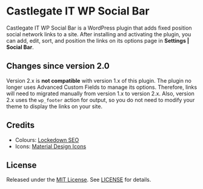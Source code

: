 # Castlegate IT WP Social Bar

Castlegate IT WP Social Bar is a WordPress plugin that adds fixed position social network links to a site. After installing and activating the plugin, you can add, edit, sort, and position the links on its options page in **Settings | Social Bar**.

## Changes since version 2.0

Version 2.x is **not compatible** with version 1.x of this plugin. The plugin no longer uses Advanced Custom Fields to manage its options. Therefore, links will need to migrated manually from version 1.x to version 2.x. Also, version 2.x uses the `wp_footer` action for output, so you do not need to modify your theme to display the links on your site.

## Credits

*   Colours: [Lockedown SEO](https://www.lockedownseo.com/social-media-colors/)
*   Icons: [Material Design Icons](https://materialdesignicons.com/)

## License

Released under the [MIT License](https://opensource.org/licenses/MIT). See [LICENSE](LICENSE) for details.
